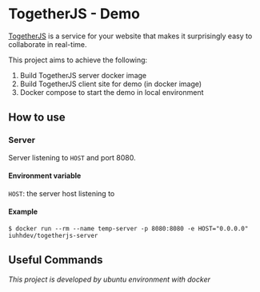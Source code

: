# TogetherJS - Demo

[TogetherJS](https://github.com/jsfiddle/togetherjs) is a service for your website that makes it surprisingly easy to collaborate in real-time.

This project aims to achieve the following:

1. Build TogetherJS server docker image
1. Build TogetherJS client site for demo (in docker image)
1. Docker compose to start the demo in local environment

## How to use

### Server

Server listening to `HOST` and port 8080.

#### Environment variable

`HOST`: the server host listening to

#### Example

```
$ docker run --rm --name temp-server -p 8080:8080 -e HOST="0.0.0.0" iuhhdev/togetherjs-server
```

## Useful Commands

*This project is developed by ubuntu environment with docker*